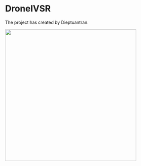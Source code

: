 # DroneIVSR

The project has created by Dieptuantran.

<img src="https://user-images.githubusercontent.com/69444682/90326110-8e203380-dfae-11ea-8793-686585254def.jpg" width="425">
